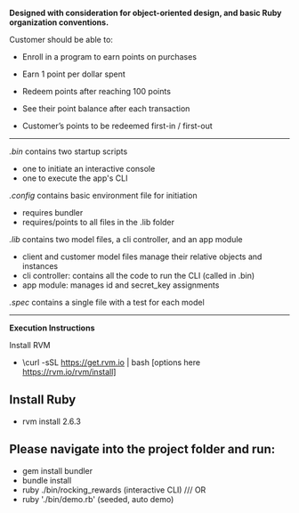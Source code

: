 **Designed with consideration for object-oriented design,
and basic Ruby organization conventions.**

Customer should be able to:

* Enroll in a program to earn points on purchases
* Earn 1 point per dollar spent
* Redeem points after reaching 100 points
* See their point balance after each transaction

* Customer’s points to be redeemed first-in / first-out

---

*.bin*
  contains two startup scripts
  - one to initiate an interactive console
  - one to execute the app's CLI

*.config*
  contains basic environment file for initiation
  - requires bundler
  - requires/points to all files in the .lib folder

*.lib*
  contains two model files, a cli controller, and an app module
  - client and customer model files manage their relative objects and instances
  - cli controller: contains all the code to run the CLI (called in .bin)
  - app module: manages id and secret_key assignments

*.spec*
  contains a single file with a test for each model

---

**Execution Instructions**

Install RVM
  * \curl -sSL https://get.rvm.io | bash
    [options here https://rvm.io/rvm/install]  

Install Ruby
---
* rvm install 2.6.3

Please navigate into the project folder and run:
---
* gem install bundler
* bundle install
* ruby ./bin/rocking_rewards (interactive CLI)
/// OR
* ruby './bin/demo.rb' (seeded, auto demo)
